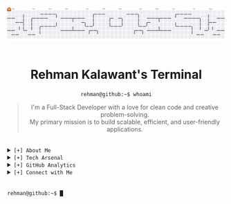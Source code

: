 <div>
    <picture>
        <source media="(prefers-color-scheme: dark)" srcset="https://raw.githubusercontent.com/nihalsheikh/nihalsheikh/output/pacman-contribution-graph-dark.svg">
        <source media="(prefers-color-scheme: light)" srcset="https://raw.githubusercontent.com/nihalsheikh/nihalsheikh/output/pacman-contribution-graph.svg">
        <img alt="pacman contribution graph" src="https://raw.githubusercontent.com/nihalsheikh/nihalsheikh/output/pacman-contribution-graph.svg">
    </picture>
</div>

<div id="header" align="center">
  <h1 align="center">Rehman Kalawant's Terminal</h1>
  <p align="center">
    <code>rehman@github:~$ whoami</code>
  </p>
  <blockquote>
    <p>I'm a Full-Stack Developer with a love for clean code and creative problem-solving.<br/>My primary mission is to build scalable, efficient, and user-friendly applications.</p>
  </blockquote>
</div>

<br>

<details>
  <summary><code>[+] About Me</code></summary>
  <br>
  <ul>
    <li>🔭 <b>Currently Working On:</b> A feature-rich e-commerce platform using the MERN stack.</li>
    <li>🌱 <b>Currently Learning:</b> Systems programming with Rust and advanced server-side rendering in Next.js.</li>
    <li>🤝 <b>Looking to Collaborate On:</b> Innovative open-source projects that solve real-world problems.</li>
    <li>💬 <b>Ask Me About:</b> Anything related to JavaScript, React, Node.js, or web performance.</li>
    <li>📫 <b>Contact:</b> <a href="mailto:rehman.kalawant.dev@email.com">rehman.kalawant.dev@email.com</a></li>
  </ul>
</details>

<details>
  <summary><code>[+] Tech Arsenal</code></summary>
  <br>
  <table>
    <tr>
      <td valign="top" width="50%">
        <strong>Frontend:</strong><br>
        <p align="left">
          <a href="https://reactjs.org/" target="_blank" rel="noreferrer"><img src="https://raw.githubusercontent.com/devicons/devicon/master/icons/react/react-original-wordmark.svg" alt="react" width="40" height="40"/></a>
          <a href="https://nextjs.org/" target="_blank" rel="noreferrer"><img src="https://cdn.worldvectorlogo.com/logos/nextjs-2.svg" alt="nextjs" width="40" height="40"/></a>
          <a href="https://redux.js.org" target="_blank" rel="noreferrer"><img src="https://raw.githubusercontent.com/devicons/devicon/master/icons/redux/redux-original.svg" alt="redux" width="40" height="40"/></a>
          <a href="https://developer.mozilla.org/en-US/docs/Web/JavaScript" target="_blank" rel="noreferrer"><img src="https://raw.githubusercontent.com/devicons/devicon/master/icons/javascript/javascript-original.svg" alt="javascript" width="40" height="40"/></a>
          <a href="https://www.typescriptlang.org/" target="_blank" rel="noreferrer"><img src="https://raw.githubusercontent.com/devicons/devicon/master/icons/typescript/typescript-original.svg" alt="typescript" width="40" height="40"/></a>
          <a href="https://www.w3.org/html/" target="_blank" rel="noreferrer"><img src="https://raw.githubusercontent.com/devicons/devicon/master/icons/html5/html5-original-wordmark.svg" alt="html5" width="40" height="40"/></a>
          <a href="https://www.w3schools.com/css/" target="_blank" rel="noreferrer"><img src="https://raw.githubusercontent.com/devicons/devicon/master/icons/css3/css3-original-wordmark.svg" alt="css3" width="40" height="40"/></a>
          <a href="https://getbootstrap.com" target="_blank" rel="noreferrer"><img src="https://raw.githubusercontent.com/devicons/devicon/master/icons/bootstrap/bootstrap-plain-wordmark.svg" alt="bootstrap" width="40" height="40"/></a>
        </p>
      </td>
      <td valign="top" width="50%">
        <strong>Backend:</strong><br>
        <p align="left">
          <a href="https://nodejs.org" target="_blank" rel="noreferrer"><img src="https://raw.githubusercontent.com/devicons/devicon/master/icons/nodejs/nodejs-original-wordmark.svg" alt="nodejs" width="40" height="40"/></a>
          <a href="https://expressjs.com" target="_blank" rel="noreferrer"><img src="https://raw.githubusercontent.com/devicons/devicon/master/icons/express/express-original-wordmark.svg" alt="express" width="40" height="40"/></a>
          <a href="https://www.java.com" target="_blank" rel="noreferrer"><img src="https://raw.githubusercontent.com/devicons/devicon/master/icons/java/java-original.svg" alt="java" width="40" height="40"/></a>
          <a href="https://www.rust-lang.org" target="_blank" rel="noreferrer"><img src="https://raw.githubusercontent.com/devicons/devicon/master/icons/rust/rust-plain.svg" alt="rust" width="40" height="40"/></a>
          <a href="https://www.cprogramming.com/" target="_blank" rel="noreferrer"><img src="https://raw.githubusercontent.com/devicons/devicon/master/icons/c/c-original.svg" alt="c" width="40" height="40"/></a>
        </p>
      </td>
    </tr>
    <tr>
      <td valign="top" width="50%">
        <strong>Databases:</strong><br>
        <p align="left">
          <a href="https://www.mongodb.com/" target="_blank" rel="noreferrer"><img src="https://raw.githubusercontent.com/devicons/devicon/master/icons/mongodb/mongodb-original-wordmark.svg" alt="mongodb" width="40" height="40"/></a>
          <a href="https://www.mysql.com/" target="_blank" rel="noreferrer"><img src="https://raw.githubusercontent.com/devicons/devicon/master/icons/mysql/mysql-original-wordmark.svg" alt="mysql" width="40" height="40"/></a>
        </p>
      </td>
      <td valign="top" width="50%">
        <strong>Tools & Platforms:</strong><br>
        <p align="left">
          <a href="https://git-scm.com/" target="_blank" rel="noreferrer"><img src="https://www.vectorlogo.zone/logos/git-scm/git-scm-icon.svg" alt="git" width="40" height="40"/></a>
          <a href="https://www.linux.org/" target="_blank" rel="noreferrer"><img src="https://raw.githubusercontent.com/devicons/devicon/master/icons/linux/linux-original.svg" alt="linux" width="40" height="40"/></a>
          <a href="https://postman.com" target="_blank" rel="noreferrer"><img src="https://www.vectorlogo.zone/logos/getpostman/getpostman-icon.svg" alt="postman" width="40" height="40"/></a>
        </p>
      </td>
    </tr>
  </table>
</details>

<details>
  <summary><code>[+] GitHub Analytics</code></summary>
  <br>
  <p align="center">
    <img src="https://github-readme-stats.vercel.app/api?username=rehman2711&show_icons=true&theme=synthwave&border_radius=10" alt="GitHub Stats"/>
    <img src="https://github-readme-streak-stats.herokuapp.com/?user=rehman2711&theme=synthwave&border_radius=10" alt="GitHub Streak"/>
    <img src="https://github-readme-stats.vercel.app/api/top-langs?username=rehman2711&layout=compact&langs_count=8&theme=synthwave&border_radius=10" alt="Top Languages"/>
  </p>
</details>

<details>
  <summary><code>[+] Connect with Me</code></summary>
  <br>
    <p align="left">
        <a href="https://linkedin.com/in/rehmankalawant" target="blank"><img align="center" src="https://raw.githubusercontent.com/rahuldkjain/github-profile-readme-generator/master/src/images/icons/Social/linked-in-alt.svg" alt="rehmankalawant" height="30" width="40" /></a>
        <a href="https://leetcode.com/u/rehman2711" target="blank"><img align="center" src="https://raw.githubusercontent.com/rahuldkjain/github-profile-readme-generator/master/src/images/icons/Social/leet-code.svg" alt="rehman2711" height="30" width="40" /></a>
    </p>
</details>

<br>
<p align="left">
  <code>rehman@github:~$ █</code>
</p>
